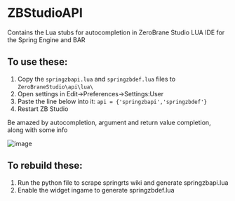 # ZBStudioAPI
Contains the Lua stubs for autocompletion in ZeroBrane Studio LUA IDE for the Spring Engine and BAR

## To use these:

1. Copy the `springzbapi.lua` and `springzbdef.lua` files to `ZeroBraneStudio\api\lua\`
2. Open settings in Edit->Preferences->Settings:User
3. Paste the line below into it:
`api = {'springzbapi','springzbdef'}`
4. Restart ZB Studio


Be amazed by autocompletion, argument and return value completion, along with some info

![image](https://user-images.githubusercontent.com/109391/195593741-fb8ed068-c8e6-41a5-884a-a777f958cc06.png)


## To rebuild these:

1. Run the python file to scrape springrts wiki and generate springzbapi.lua
2. Enable the widget ingame to generate springzbdef.lua
